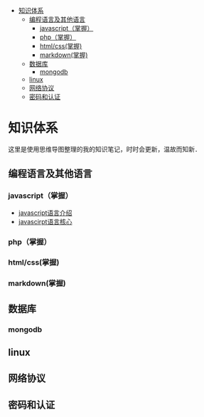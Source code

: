 <!-- @import "[TOC]" {cmd="toc" depthFrom=1 depthTo=6 orderedList=false} -->

<!-- code_chunk_output -->

- [知识体系](#知识体系)
  - [编程语言及其他语言](#编程语言及其他语言)
    - [javascript（掌握）](#javascript掌握)
    - [php（掌握）](#php掌握)
    - [html/css(掌握)](#htmlcss掌握)
    - [markdown(掌握)](#markdown掌握)
  - [数据库](#数据库)
    - [mongodb](#mongodb)
  - [linux](#linux)
  - [网络协议](#网络协议)
  - [密码和认证](#密码和认证)

<!-- /code_chunk_output -->

# 知识体系

这里是使用思维导图整理的我的知识笔记，时时会更新，温故而知新．


## 编程语言及其他语言

###  javascript（掌握）
- [javascript语言介绍](./javascript/intro.md)
- [javascirpt语言核心](./javascript/core.md)
### php（掌握）
### html/css(掌握)
### markdown(掌握)
##  数据库
### mongodb
## linux
## 网络协议
## 密码和认证
